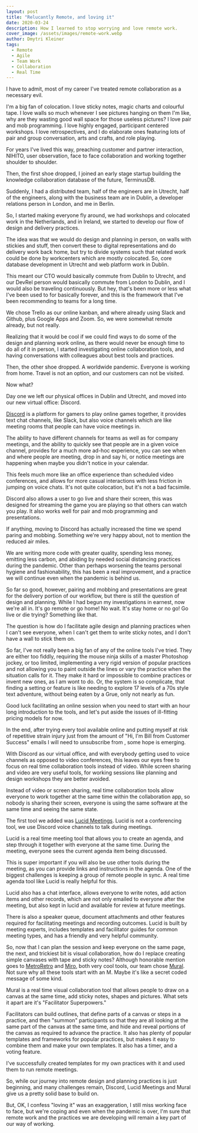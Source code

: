 ```yaml
---
layout: post
title: "Relucantly Remote, and loving it"
date: 2020-03-24
description: How I learned to stop worrying and love remote work.
cover_image: /assets/images/remote-work.webp
author: Dmytri Kleiner
tags:
  - Remote
  - Agile
  - Team Work
  - Collaboration
  - Real Time
---
```


I have to admit, most of my career I've treated remote collaboration as a
necessary evil.

I'm a big fan of colocation. I love sticky notes, magic charts and colourful
tape. I love walls so much whenever I see pictures hanging on them I'm like,
why are they wasting good wall space for those useless pictures? I love pair
and mob programming. I love highly engaged, participant centered workshops. I
love retrospectives, and I do elaborate ones featuring lots of pair and group
conversation, arts and crafts, and role playing.

For years I've lived this way, preaching customer and partner interaction,
NIHITO, user observation, face to face collaboration and working together
shoulder to shoulder.

Then, the first shoe dropped, I joined an early stage startup building the
knowledge collaboration database of the future, TerminusDB. 

Suddenly, I had a distributed team, half of the engineers are in Utrecht, half
of the engineers, along with the business team are in Dublin, a developer
relations person in London, and me in Berlin.

So, I started making everyone fly around, we had workshops and colocated work
in the Netherlands, and in Ireland, we started to develop our flow of design
and delivery practices.

The idea was that we would do design and planning in person, on walls with
stickies and stuff, then convert these to digital representations and do
delivery work back home, but try to divide systems such that related work could
be done by workcenters which are mostly colocated. So, core database
development in Utrecht and web platform work in Dublin.

This meant our CTO would basically commute from Dublin to Utrecht, and our
DevRel person would basically commute from London to Dublin, and I would also
be traveling continuously. But hey, that's been more or less what I've been
used to for basically forever, and this is the framework that I've been
recommending to teams for a long time.

We chose Trello as our online kanban, and where already using Slack and Github,
plus Google Apps and Zoom. So, we were somewhat remote already, but not really.

Realizing that it would be cool if we could find ways to do some of the design
and planning work online, as there would never be enough time to do all of it
in person, I started investigating online collaboration tools, and having
conversations with colleagues about best tools and practices.

Then, the other shoe dropped. A worldwide pandemic. Everyone is working from
home. Travel is not an option, and our customers can not be visited.

Now what?

Day one we left our physical offices in Dublin and Utrecht, and moved into our
new virtual office: Discord.

[Discord](https://discordapp.com) is a platform for gamers to play online games
together, it provides text chat channels, like Slack, but also voice channels
which are like meeting rooms that people can have voice meetings in.

The ability to have different channels for teams as well as for company
meetings, and the ability to quickly see that people are in a given voice
channel, provides for a much more ad-hoc experience, you can see when and where
people are meeting, drop in and say hi, or notice meetings are happening when
maybe you didn't notice in your calendar.

This feels much more like an office experience than scheduled video
conferences, and allows for more casual interactions with less friction in
jumping on voice chats. It's not quite colocation, but it's not a bad
facsimile.

Discord also allows a user to go live and share their screen, this was designed
for streaming the game you are playing so that others can watch you play. It
also works well for pair and mob programming and presentations.

If anything, moving to Discord has  actually increased  the time we spend
paring and mobbing. Something we're very happy about, not to mention the
reduced air miles.

We are writing more code with greater quality, spending less money, emitting
less carbon, and abiding by needed social distancing practices during the
pandemic. Other than perhaps worsening the teams personal hygiene and
fashionability, this has been a real improvement, and a practice we will
continue even when the pandemic is behind us.

So far so good, however, pairing and mobbing and presentations are great for
the delivery portion of our workflow, but there is still the question of design
and planning. While I had begun my investigations in earnest, now we're all in.
It's go remote or go home! No wait.  It's stay home or no go! Go live or die
trying? Something like that.

The question is how do I facilitate agile design and planning practices when I
can't see everyone, when I can't get them to write sticky notes, and I don't
have a wall to stick them on.

So far, I've not really been a big fan of any of the online tools I've tried.
They are either too fiddly, requiring the mouse ninja skills of a master
Photoshop jockey, or too limited, implementing a very rigid version of popular
practices and not allowing you to paint outside the lines or vary the practice
when the situation calls for it. They make it hard or impossible to combine
practices or invent new ones, as I am wont to do. Or, the system is so
complicate, that finding a setting or feature is  like needing to explore 17
levels of a 70s style text adventure, without being eaten by a Grue, only not
nearly as fun.

Good luck facilitating an online session when you need to start with an hour
long introduction to the tools, and let's put aside the issues of ill-fitting
pricing models for now.

In the end, after trying every tool available online and putting myself at risk
of repetitive strain injury just from the amount of "Hi, I'm Bill from Customer
Success" emails I will need to unsubscribe from , some hope is emerging.

With Discord as our virtual office, and with everybody getting used to voice
channels as opposed to video conferences, this leaves our eyes free to focus on
real time collaboration tools instead of video. While screen sharing and video
are very useful tools, for working sessions like planning and design workshops
they are better avoided.

Instead of video or screen sharing,  real time collaboration tools allow
everyone to work together at the same time within the collaboration app, so
nobody is sharing their screen, everyone is using the same software at the same
time and seeing the same state.

The first tool we added was [Lucid Meetings](https://lucidmeetings.com). Lucid
is not a conferencing tool, we use Discord voice channels to talk during
meetings.

Lucid is a real time meeting tool that allows you to create an agenda, and step
through it together with everyone at the same time. During the meeting,
everyone sees the current agenda item being discussed.

This is super important if you will also be use other tools during the meeting,
as you can provide links and instructions in the agenda. One of the biggest
challenges is keeping a group of remote people in sync.  A real time agenda
tool like Lucid is really helpful for this.

Lucid also has a chat interface, allows everyone to write notes, add action
items and other records, which are not only emailed to everyone after the
meeting, but also kept in lucid and available for review at future meetings.

There is also a speaker queue, document attachments and other features required
for  facilitating meetings and recording outcomes. Lucid is built by meeting
experts, includes templates and facilitator guides for common meeting types,
and has a friendly and very helpful community.

So, now that I can plan the session and keep everyone on the same page, the
next, and trickiest bit is visual collaboration, how do I replace creating
simple canvases with tape and sticky notes? Although honorable mention goes to
[MetroRetro](https://metroretro.io) and [Miro](https://miro.com), both very
cool tools, our team chose [Mural](https://mural.co). Not sure why all these
tools start with an M. Maybe it's like a secret coded message of some kind.

Mural is a real time visual collaboration tool that allows people to draw on a
canvas at the same time, add sticky notes, shapes and pictures. What sets it
apart are it's "Facilitator Superpowers."

Facilitators can build outlines, that define parts of a canvas or steps in a
practice, and then "summon" participants so that they are all looking at the
same part of the canvas at the same time, and hide and reveal portions of the
canvas as required to advance the practice. It also has plenty of popular
templates and frameworks for popular practices, but makes it easy to combine
them and make your own templates. It also has a timer, and a voting feature.

I've successfully created templates for my own practices with it and used them
to run remote meetings.

So, while our journey into remote design and planning practices is just
beginning, and many challenges remain, Discord, Lucid Meetings and Mural give
us a pretty solid base to build on.

But, OK, I confess "loving it" was an exaggeration, I still miss working face
to face, but we're coping and even when the pandemic is over, I'm sure that
remote work and the practices we are developing will remain a key part of our
way of working.

